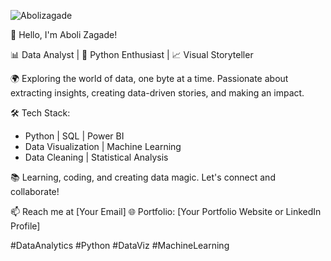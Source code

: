 <p align="left"> <img src="https://komarev.com/ghpvc/?username=Abolizagade&label=Profile%20views&color=0e75b6&style=flat" alt="Abolizagade" /> </p>

👋 Hello, I'm Aboli Zagade!

📊 Data Analyst | 🐍 Python Enthusiast | 📈 Visual Storyteller

🌍 Exploring the world of data, one byte at a time. Passionate about extracting insights, creating data-driven stories, and making an impact.

🛠️ Tech Stack:
- Python | SQL | Power BI
- Data Visualization | Machine Learning
- Data Cleaning | Statistical Analysis

📚 Learning, coding, and creating data magic. Let's connect and collaborate!

📫 Reach me at [Your Email]
🌐 Portfolio: [Your Portfolio Website or LinkedIn Profile]

#DataAnalytics #Python #DataViz #MachineLearning

